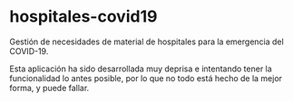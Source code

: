 # hospitales-covid19
Gestión de necesidades de material de hospitales para la emergencia del COVID-19.

Esta aplicación ha sido desarrollada muy deprisa e intentando tener la funcionalidad lo antes posible, por lo que
no todo está hecho de la mejor forma, y puede fallar.

